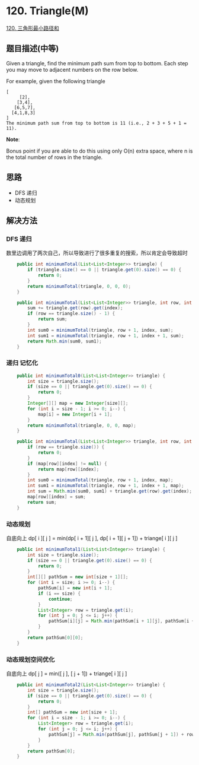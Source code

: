 # 120. Triangle(M)


[120. 三角形最小路径和](https://leetcode-cn.com/problems/triangle/)


## 题目描述(中等)
Given a triangle, find the minimum path sum from top to bottom. Each step you may move to adjacent numbers on the row below.

For example, given the following triangle
```
[
     [2],
    [3,4],
   [6,5,7],
  [4,1,8,3]
]
The minimum path sum from top to bottom is 11 (i.e., 2 + 3 + 5 + 1 = 11).
```
**Note**:

Bonus point if you are able to do this using only O(n) extra space, where n is the total number of rows in the triangle.



## 思路

- DFS 递归
- 动态规划


## 解决方法


### DFS 递归

数里边调用了两次自己，所以导致进行了很多重复的搜索，所以肯定会导致超时

```java
    public int minimumTotal(List<List<Integer>> triangle) {
        if (triangle.size() == 0 || triangle.get(0).size() == 0) {
            return 0;
        }
        return minimumTotal(triangle, 0, 0, 0);
    }

    public int minimumTotal(List<List<Integer>> triangle, int row, int index, int sum) {
        sum += triangle.get(row).get(index);
        if (row == triangle.size() - 1) {
            return sum;
        }
        int sum0 = minimumTotal(triangle, row + 1, index, sum);
        int sum1 = minimumTotal(triangle, row + 1, index + 1, sum);
        return Math.min(sum0, sum1);
    }
```


### 递归 记忆化

```java
    public int minimumTotal0(List<List<Integer>> triangle) {
        int size = triangle.size();
        if (size == 0 || triangle.get(0).size() == 0) {
            return 0;
        }
        Integer[][] map = new Integer[size][];
        for (int i = size - 1; i >= 0; i--) {
            map[i] = new Integer[i + 1];
        }
        return minimumTotal(triangle, 0, 0, map);
    }

    public int minimumTotal(List<List<Integer>> triangle, int row, int index, Integer[][] map) {
        if (row == triangle.size()) {
            return 0;
        }
        if (map[row][index] != null) {
            return map[row][index];
        }
        int sum0 = minimumTotal(triangle, row + 1, index, map);
        int sum1 = minimumTotal(triangle, row + 1, index + 1, map);
        int sum = Math.min(sum0, sum1) + triangle.get(row).get(index);
        map[row][index] = sum;
        return sum;
    }
```

### 动态规划
自底向上
dp[ i ][ j ] = min(dp[ i + 1][ j ], dp[ i + 1][ j + 1]) + triange[ i ][ j ]

```java
    public int minimumTotal1(List<List<Integer>> triangle) {
        int size = triangle.size();
        if (size == 0 || triangle.get(0).size() == 0) {
            return 0;
        }
        int[][] pathSum = new int[size + 1][];
        for (int i = size; i >= 0; i--) {
            pathSum[i] = new int[i + 1];
            if (i == size) {
                continue;
            }
            List<Integer> row = triangle.get(i);
            for (int j = 0; j <= i; j++) {
                pathSum[i][j] = Math.min(pathSum[i + 1][j], pathSum[i + 1][j + 1]) + row.get(j);
            }
        }
        return pathSum[0][0];
    }

```

### 动态规划空间优化

自底向上
dp[ j ] = min([ j ], [ j + 1]) + triange[ i ][ j ]


```java
    public int minimumTotal2(List<List<Integer>> triangle) {
        int size = triangle.size();
        if (size == 0 || triangle.get(0).size() == 0) {
            return 0;
        }
        int[] pathSum = new int[size + 1];
        for (int i = size - 1; i >= 0; i--) {
            List<Integer> row = triangle.get(i);
            for (int j = 0; j <= i; j++) {
                pathSum[j] = Math.min(pathSum[j], pathSum[j + 1]) + row.get(j);
            }
        }
        return pathSum[0];
    }
```



